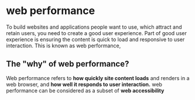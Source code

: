 # web performance

To build websites and applications people want to use, which attract and retain users, you need to create a good user experience. Part of good user experience is ensuring the content is quick to load and responsive to user interaction. This is known as web performance,

## The "why" of web performance?

Web performance refers to **how quickly site content loads** and renders in a web browser, and **how well it responds to user interaction.**
web performance can be considered as a subset of **web accessibility**
